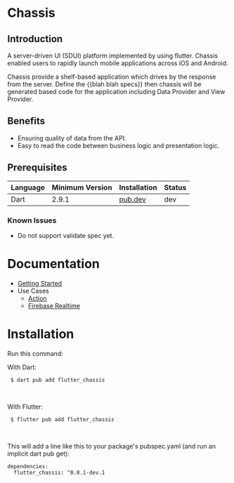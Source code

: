 <!--
This README describes the package. If you publish this package to pub.dev,
this README's contents appear on the landing page for your package.

For information about how to write a good package README, see the guide for
[writing package pages](https://dart.dev/guides/libraries/writing-package-pages).

For general information about developing packages, see the Dart guide for
[creating packages](https://dart.dev/guides/libraries/create-library-packages)
and the Flutter guide for
[developing packages and plugins](https://flutter.dev/developing-packages).
-->
# Chassis

## Introduction
A server-driven UI (SDUI) platform implemented by using flutter. Chassis enabled users to rapidly launch mobile applications across iOS and Android.

Chassis provide a shelf-based application which drives by the response from the server. Define the {{blah blah specs}} then chassis will be generated based code for the application including Data Provider and View Provider.



## Benefits
- Ensuring quality of data from the API.
- Easy to read the code between business logic and presentation logic.



## Prerequisites

| Language | Minimum Version | Installation | Status |
| -------- | --------------- | ------------ | ------ |
| Dart | 2.9.1 | [pub.dev](https://pub.dev) | dev |

### Known Issues

* Do not support validate spec yet.





# Documentation

- [Getting Started](/examples/basic/README.md)
- Use Cases
  - [Action](/examples/action/README.md)
  - [Firebase Realtime](/examples/.../README.md)





# Installation

Run this command:

With Dart:
```
 $ dart pub add flutter_chassis
```

<br />

With Flutter:
```
 $ flutter pub add flutter_chassis
```

<br />

This will add a line like this to your package's pubspec.yaml (and run an implicit dart pub get):
```
dependencies:
  flutter_chassis: ^0.0.1-dev.1
```

